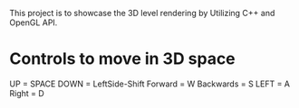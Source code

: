 This project is to showcase the 3D level rendering by Utilizing C++ and OpenGL API.

# Controls to move in 3D space 

UP = SPACE
DOWN = LeftSide-Shift
Forward = W
Backwards = S
LEFT = A
Right = D

